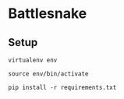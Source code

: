 # Battlesnake

## Setup

`virtualenv env`

`source env/bin/activate`

`pip install -r requirements.txt`
